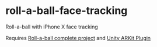 # roll-a-ball-face-tracking
Roll-a-ball with iPhone X face tracking

Requires [Roll-a-ball complete project](https://assetstore.unity.com/packages/essentials/tutorial-projects/roll-a-ball-tutorial-complete-77198) and [Unity ARKit Plugin](https://bitbucket.org/Unity-Technologies/unity-arkit-plugin/overview)
